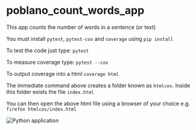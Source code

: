 # poblano_count_words_app
This app counts the number of words in a sentence (or text)

You must install `pytest`, `pytest-cov` and `coverage` using `pip install`

To test the code just type: `pytest`

To measure coverage type: `pytest --cov`

To output coverage into a html `coverage html`

The immediate command above creates a folder known as `htmlcov`. Inside this folder exists the file `index.html`

You can then open the above html file using a browser of your choice e.g. `firefox htmlcov/index.html`

![Python application](https://github.com/karianjahi/poblano_count_words_app/workflows/Python%20application/badge.svg)
